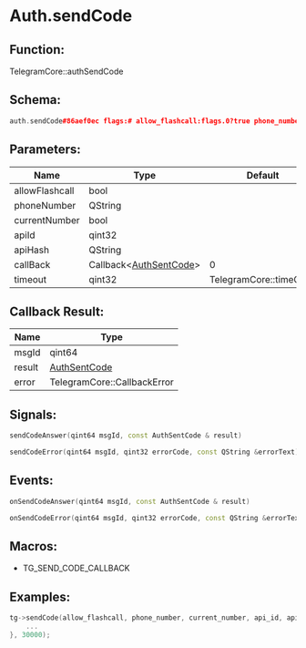 # Auth.sendCode

## Function:

TelegramCore::authSendCode

## Schema:

```c++
auth.sendCode#86aef0ec flags:# allow_flashcall:flags.0?true phone_number:string current_number:flags.0?Bool api_id:int api_hash:string = auth.SentCode;
```
## Parameters:

|Name|Type|Default|
|----|----|-------|
|allowFlashcall|bool||
|phoneNumber|QString||
|currentNumber|bool||
|apiId|qint32||
|apiHash|QString||
|callBack|Callback&lt;[AuthSentCode](../../types/authsentcode.md)&gt;|0|
|timeout|qint32|TelegramCore::timeOut()|

## Callback Result:

|Name|Type|
|----|----|
|msgId|qint64|
|result|[AuthSentCode](../../types/authsentcode.md)|
|error|TelegramCore::CallbackError|

## Signals:

```c++
sendCodeAnswer(qint64 msgId, const AuthSentCode & result)
```
```c++
sendCodeError(qint64 msgId, qint32 errorCode, const QString &errorText)
```

## Events:

```c++
onSendCodeAnswer(qint64 msgId, const AuthSentCode & result)
```
```c++
onSendCodeError(qint64 msgId, qint32 errorCode, const QString &errorText)
```

## Macros:

* TG_SEND_CODE_CALLBACK

## Examples:

```c++
tg->sendCode(allow_flashcall, phone_number, current_number, api_id, api_hash, [=](TG_SEND_CODE_CALLBACK){
    ...
}, 30000);
```
